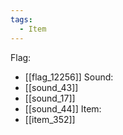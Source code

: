 ```yaml
---
tags:
  - Item
---
```

Flag:
- [[flag_12256]]
Sound:
- [[sound_43]]
- [[sound_17]]
- [[sound_44]]
Item:
- [[item_352]]

